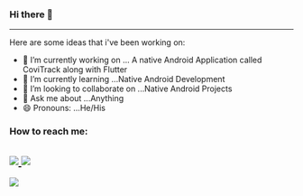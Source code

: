 ### Hi there 👋
------------------
Here are some ideas that i've been working on:

- 🔭 I’m currently working on ... A native Android Application called CoviTrack along with Flutter
- 🌱 I’m currently learning ...Native Android Development
- 👯 I’m looking to collaborate on ...Native Android Projects
- 💬 Ask me about ...Anything
- 😄 Pronouns: ...He/His


### How to reach me:

<a href="https://twitter.com/LalremLian" ><img src="https://img.shields.io/badge/Twitter-blue?style=for-the-badge&logo=twitter&logoColor=white" /> </a>
<a href="https://www.linkedin.com/in/lalrem-lian-b-tlung-63b9691b4/" ><img src="https://img.shields.io/badge/LinkedIn-blue?logo=linkedin&logoColor=white&style=for-the-badge" /> </a>
------------------

<img src="https://github-readme-stats.vercel.app/api?username=LalremLian&&show_icons=true&title_color=ffffff&icon_color=F78B31&text_color=daf7dc&bg_color=151515">
